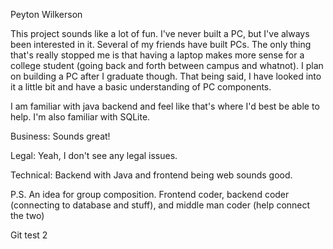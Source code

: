 Peyton Wilkerson

This project sounds like a lot of fun. I've never built a PC, but I've always been interested in it. Several of my friends have built PCs. The only thing that's really stopped me is that having a laptop makes more sense for a college student (going back and forth between campus and whatnot). I plan on building a PC after I graduate though. That being said, I have looked into it a little bit and have a basic understanding of PC components.

I am familiar with java backend and feel like that's where I'd best be able to help. I'm also familiar with SQLite.


Business: Sounds great!

Legal: Yeah, I don't see any legal issues.

Technical: Backend with Java and frontend being web sounds good.


P.S.
An idea for group composition. Frontend coder, backend coder (connecting to database and stuff), and middle man coder (help connect the two)

Git test 2
